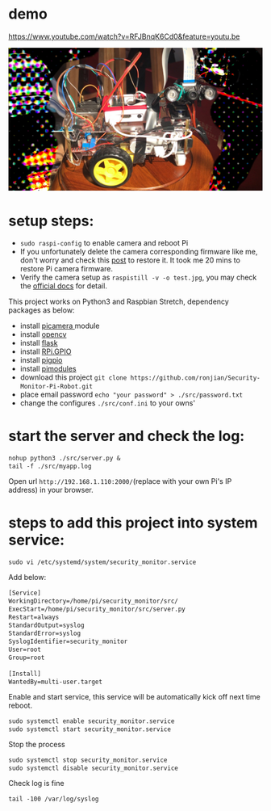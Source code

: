 # demo

https://www.youtube.com/watch?v=RFJBnqK6Cd0&feature=youtu.be

![robot](robot.jpg)

# setup steps:
- ```sudo raspi-config``` to enable camera and reboot Pi
- If you unfortunately delete the camera corresponding firmware like me, don't worry and check this [post](https://raspberrypi.stackexchange.com/questions/67156/how-can-i-install-raspistill-raspicam-on-a-distro-that-doesnt-include-them) to restore it. It took me 20 mins to restore Pi camera firmware.
- Verify the camera setup as ```raspistill -v -o test.jpg```, you may check the [official docs](https://www.raspberrypi.org/documentation/raspbian/applications/camera.md) for detail.

This project works on Python3 and Raspbian Stretch, dependency packages as below:
- install [picamera ](https://picamera.readthedocs.io/en/release-1.13/) module
- install [opencv](https://www.pyimagesearch.com/2017/09/04/raspbian-stretch-install-opencv-3-python-on-your-raspberry-pi/)
- install [flask](http://flask.pocoo.org/)
- install [RPi.GPIO](https://sourceforge.net/p/raspberry-gpio-python/wiki/install/)
- install [pigpio](http://abyz.me.uk/rpi/pigpio/download.html)
- install [pimodules](https://github.com/ronjian/pimodules)
- download this project ```git clone https://github.com/ronjian/Security-Monitor-Pi-Robot.git```
- place email password ```echo "your password" > ./src/password.txt```
- change the configures ```./src/conf.ini``` to your owns'

# start the server and check the log:
```
nohup python3 ./src/server.py &
tail -f ./src/myapp.log
```


Open url ```http://192.168.1.110:2000/```(replace with your own Pi's IP address) in your browser.  

# steps to add this project into system service:

```shell
sudo vi /etc/systemd/system/security_monitor.service
```
Add below:  
```
[Service]
WorkingDirectory=/home/pi/security_monitor/src/
ExecStart=/home/pi/security_monitor/src/server.py
Restart=always
StandardOutput=syslog
StandardError=syslog
SyslogIdentifier=security_monitor
User=root
Group=root

[Install]
WantedBy=multi-user.target
```
Enable and start service, this service will be automatically kick off next time reboot.
```shell
sudo systemctl enable security_monitor.service
sudo systemctl start security_monitor.service
```
Stop the process  
```shell
sudo systemctl stop security_monitor.service
sudo systemctl disable security_monitor.service
```
Check log is fine  
```shell
tail -100 /var/log/syslog
```

